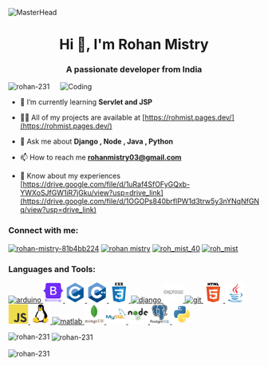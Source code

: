 ![MasterHead](https://user-images.githubusercontent.com/74038190/212750672-2f3f2b50-c84f-4ed8-a60a-849ae69ff9df.gif)

<h1 align="center">Hi 👋, I'm Rohan Mistry</h1>
<h3 align="center">A passionate developer from India</h3>
<img align = "right" alt = "Coding" width = "400" src = "https://user-images.githubusercontent.com/74038190/212749171-b84692a8-2b04-4e3b-93ca-ac14705da224.gif">
<p align="left"> <img src="https://komarev.com/ghpvc/?username=rohan-231&label=Profile%20views&color=0e75b6&style=flat" alt="rohan-231" /> </p>

- 🌱 I’m currently learning **Servlet and JSP**

- 👨‍💻 All of my projects are available at [https://rohmist.pages.dev/](https://rohmist.pages.dev/)

- 💬 Ask me about **Django , Node , Java , Python**

- 📫 How to reach me **rohanmistry03@gmail.com**

- 📄 Know about my experiences [https://drive.google.com/file/d/1uRaf4SfOFyGQxb-YWXoSJfGW1iR7jGku/view?usp=drive_link](https://drive.google.com/file/d/1OGOPs840brflPW1d3trw5y3nYNqNfGNq/view?usp=drive_link)

<h3 align="left">Connect with me:</h3>
<p align="left">
<a href="https://linkedin.com/in/rohan-mistry-81b4bb224" target="blank"><img align="center" src="https://raw.githubusercontent.com/rahuldkjain/github-profile-readme-generator/master/src/images/icons/Social/linked-in-alt.svg" alt="rohan-mistry-81b4bb224" height="30" width="40" /></a>
<a href="https://fb.com/rohan mistry" target="blank"><img align="center" src="https://raw.githubusercontent.com/rahuldkjain/github-profile-readme-generator/master/src/images/icons/Social/facebook.svg" alt="rohan mistry" height="30" width="40" /></a>
<a href="https://instagram.com/roh_mist_40" target="blank"><img align="center" src="https://raw.githubusercontent.com/rahuldkjain/github-profile-readme-generator/master/src/images/icons/Social/instagram.svg" alt="roh_mist_40" height="30" width="40" /></a>
<a href="https://www.leetcode.com/roh_mist" target="blank"><img align="center" src="https://raw.githubusercontent.com/rahuldkjain/github-profile-readme-generator/master/src/images/icons/Social/leet-code.svg" alt="roh_mist" height="30" width="40" /></a>
</p>

<h3 align="left">Languages and Tools:</h3>
<p align="left"> <a href="https://www.arduino.cc/" target="_blank" rel="noreferrer"> <img src="https://cdn.worldvectorlogo.com/logos/arduino-1.svg" alt="arduino" width="40" height="40"/> </a> <a href="https://getbootstrap.com" target="_blank" rel="noreferrer"> <img src="https://raw.githubusercontent.com/devicons/devicon/master/icons/bootstrap/bootstrap-plain-wordmark.svg" alt="bootstrap" width="40" height="40"/> </a> <a href="https://www.cprogramming.com/" target="_blank" rel="noreferrer"> <img src="https://raw.githubusercontent.com/devicons/devicon/master/icons/c/c-original.svg" alt="c" width="40" height="40"/> </a> <a href="https://www.w3schools.com/cpp/" target="_blank" rel="noreferrer"> <img src="https://raw.githubusercontent.com/devicons/devicon/master/icons/cplusplus/cplusplus-original.svg" alt="cplusplus" width="40" height="40"/> </a> <a href="https://www.w3schools.com/css/" target="_blank" rel="noreferrer"> <img src="https://raw.githubusercontent.com/devicons/devicon/master/icons/css3/css3-original-wordmark.svg" alt="css3" width="40" height="40"/> </a> <a href="https://www.djangoproject.com/" target="_blank" rel="noreferrer"> <img src="https://cdn.worldvectorlogo.com/logos/django.svg" alt="django" width="40" height="40"/> </a> <a href="https://expressjs.com" target="_blank" rel="noreferrer"> <img src="https://raw.githubusercontent.com/devicons/devicon/master/icons/express/express-original-wordmark.svg" alt="express" width="40" height="40"/> </a> <a href="https://git-scm.com/" target="_blank" rel="noreferrer"> <img src="https://www.vectorlogo.zone/logos/git-scm/git-scm-icon.svg" alt="git" width="40" height="40"/> </a> <a href="https://www.w3.org/html/" target="_blank" rel="noreferrer"> <img src="https://raw.githubusercontent.com/devicons/devicon/master/icons/html5/html5-original-wordmark.svg" alt="html5" width="40" height="40"/> </a> <a href="https://www.java.com" target="_blank" rel="noreferrer"> <img src="https://raw.githubusercontent.com/devicons/devicon/master/icons/java/java-original.svg" alt="java" width="40" height="40"/> </a> <a href="https://developer.mozilla.org/en-US/docs/Web/JavaScript" target="_blank" rel="noreferrer"> <img src="https://raw.githubusercontent.com/devicons/devicon/master/icons/javascript/javascript-original.svg" alt="javascript" width="40" height="40"/> </a> <a href="https://www.linux.org/" target="_blank" rel="noreferrer"> <img src="https://raw.githubusercontent.com/devicons/devicon/master/icons/linux/linux-original.svg" alt="linux" width="40" height="40"/> </a> <a href="https://www.mathworks.com/" target="_blank" rel="noreferrer"> <img src="https://upload.wikimedia.org/wikipedia/commons/2/21/Matlab_Logo.png" alt="matlab" width="40" height="40"/> </a> <a href="https://www.mongodb.com/" target="_blank" rel="noreferrer"> <img src="https://raw.githubusercontent.com/devicons/devicon/master/icons/mongodb/mongodb-original-wordmark.svg" alt="mongodb" width="40" height="40"/> </a> <a href="https://www.mysql.com/" target="_blank" rel="noreferrer"> <img src="https://raw.githubusercontent.com/devicons/devicon/master/icons/mysql/mysql-original-wordmark.svg" alt="mysql" width="40" height="40"/> </a> <a href="https://nodejs.org" target="_blank" rel="noreferrer"> <img src="https://raw.githubusercontent.com/devicons/devicon/master/icons/nodejs/nodejs-original-wordmark.svg" alt="nodejs" width="40" height="40"/> </a> <a href="https://www.postgresql.org" target="_blank" rel="noreferrer"> <img src="https://raw.githubusercontent.com/devicons/devicon/master/icons/postgresql/postgresql-original-wordmark.svg" alt="postgresql" width="40" height="40"/> </a> <a href="https://www.python.org" target="_blank" rel="noreferrer"> <img src="https://raw.githubusercontent.com/devicons/devicon/master/icons/python/python-original.svg" alt="python" width="40" height="40"/> </a> </p>

<p><img align="left" src="https://github-readme-stats.vercel.app/api/top-langs?username=rohan-231&show_icons=true&locale=en&layout=compact" alt="rohan-231" /></p>

<p>&nbsp;<img align="center" src="https://github-readme-stats.vercel.app/api?username=rohan-231&show_icons=true&locale=en" alt="rohan-231" /></p>

<p><img align="center" src="https://github-readme-streak-stats.herokuapp.com/?user=rohan-231&" alt="rohan-231" /></p>
